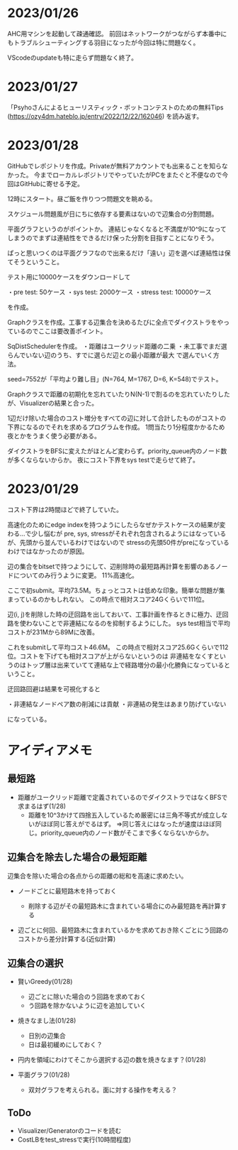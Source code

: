 # 2023/01/26

AHC用マシンを起動して疎通確認。
前回はネットワークがつながらず本番中にもトラブルシューティングする羽目になったが今回は特に問題なく。

VScodeのupdateも特に走らず問題なく終了。

# 2023/01/27

「Psyhoさんによるヒューリスティック・ボットコンテストのための無料Tips
(https://ozy4dm.hateblo.jp/entry/2022/12/22/162046)
を読み返す。

# 2023/01/28

GitHubでレポジトリを作成。Privateが無料アカウントでも出来ることを知らなかった。
今までローカルレポジトリでやっていたがPCをまたぐと不便なので今回はGitHubに寄せる予定。

12時にスタート。昼ご飯を作りつつ問題文を眺める。

スケジュール問題風が日にちに依存する要素はないので辺集合の分割問題。

平面グラフというのがポイントか。
連結じゃなくなると不満度が10^9になってしまうのでまずは連結性をできるだけ保った分割を目指すことになりそう。

ぱっと思いつくのは平面グラフなので出来るだけ「遠い」辺を選べば連結性は保てそうということ。

テスト用に10000ケースをダウンロードして

・pre test: 50ケース
・sys test: 2000ケース
・stress test: 10000ケース

を作成。

Graphクラスを作成。工事する辺集合を決めるたびに全点でダイクストラをやっているのでここは要改善ポイント。

SqDistSchedulerを作成。
・距離はユークリッド距離の二乗
・未工事でまだ選らんでいない辺のうち、すでに選らだ辺との最小距離が最大
で選んでいく方法。


seed=7552が「平均より難し目」(N=764, M=1767, D=6, K=548)でテスト。

Graphクラスで距離の初期化を忘れていたりN(N-1)で割るのを忘れていたりしたが、Visualizerの結果と合った。

1辺だけ除いた場合のコスト増分をすべての辺に対して合計したものがコストの下界になるのでそれを求めるプログラムを作成。
1問当たり1分程度かかるため夜とかをうまく使う必要がある。

ダイクストラをBFSに変えたがほとんど変わらず。priority_queue内のノード数が多くならないからか。
夜にコスト下界をsys testで走らせて終了。

# 2023/01/29

コスト下界は2時間ほどで終了していた。

高速化のためにedge indexを持つようにしたらなぜかテストケースの結果が変わる…で少し悩むが
pre, sys, stressがそれぞれ包含されるようにはなっているが、先頭から並んでいるわけではないので
stressの先頭50件がpreになっているわけではなかったのが原因。

辺の集合をbitsetで持つようにして、辺削除時の最短路再計算を影響のあるノードについてのみ行うように変更。
11%高速化。

ここで初submit。平均73.5M。ちょっとコストは低めな印象。簡単な問題が集まっているのかもしれない。
この時点で相対スコア24Gくらいで111位。

辺(i, j)を削除した時の迂回路を出しておいて、工事計画を作るときに極力、迂回路を使わないことで非連結になるのを抑制するようにした。
sys test相当で平均コストが231Mから89Mに改善。

これをsubmitして平均コスト46.6M。
この時点で相対スコア25.6Gくらいで112位。コストを下げても相対スコアが上がらないというのは
非連結をなくすというのはトップ層は出来ていてて連結な上で経路増分の最小化勝負になっているということ。

迂回路回避は結果を可視化すると

・非連結なノードペア数の削減には貢献
・非連結の発生はあまり防げていない

になっている。

# アイディアメモ

## 最短路

* 距離がユークリッド距離で定義されているのでダイクストラではなくBFSで求まるはず(1/28)
  * 距離を10^3かけて四捨五入しているため厳密には三角不等式が成立しないがほぼ同じ答えがでるはず。
  ⇒同じ答えにはなったが速度はほぼ同じ。priority_queue内のノード数がそこまで多くならないからか。

## 辺集合を除去した場合の最短距離
辺集合を除いた場合の各点からの距離の総和を高速に求めたい。

* ノードごとに最短路木を持っておく
  * 削除する辺がその最短路木に含まれている場合にのみ最短路を再計算する

* 辺ごとに何回、最短路木に含まれているかを求めておき除くごとにう回路のコストから差分計算する(近似計算)

## 辺集合の選択

* 賢いGreedy(01/28)
  * 辺ごとに除いた場合のう回路を求めておく
  * う回路を除かないように辺を追加していく

* 焼きなまし法(01/28)
  * 日別の辺集合
  * 日は最初緩めにしておく？

* 円内を領域にわけてそこから選択する辺の数を焼きなます？(01/28)

* 平面グラフ(01/28)
  * 双対グラフを考えられる。面に対する操作を考える？

## ToDo
* Visualizer/Generatorのコードを読む
* CostLBをtest_stressで実行(10時間程度)